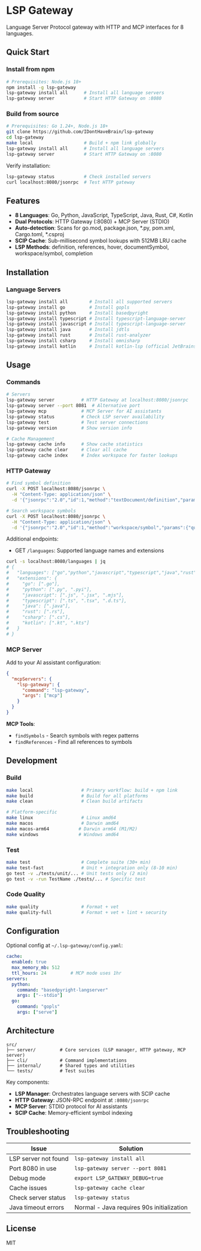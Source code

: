 # LSP Gateway

Language Server Protocol gateway with HTTP and MCP interfaces for 8 languages.

## Quick Start

### Install from npm

```bash
# Prerequisites: Node.js 18+
npm install -g lsp-gateway
lsp-gateway install all      # Install all language servers
lsp-gateway server           # Start HTTP Gateway on :8080
```

### Build from source

```bash
# Prerequisites: Go 1.24+, Node.js 18+
git clone https://github.com/IDontHaveBrain/lsp-gateway
cd lsp-gateway
make local                   # Build + npm link globally
lsp-gateway install all      # Install all language servers
lsp-gateway server           # Start HTTP Gateway on :8080
```

Verify installation:
```bash
lsp-gateway status           # Check installed servers
curl localhost:8080/jsonrpc  # Test HTTP gateway
```

## Features

- **8 Languages**: Go, Python, JavaScript, TypeScript, Java, Rust, C#, Kotlin
- **Dual Protocols**: HTTP Gateway (:8080) + MCP Server (STDIO)
- **Auto-detection**: Scans for go.mod, package.json, *.py, pom.xml, Cargo.toml, *.csproj
- **SCIP Cache**: Sub-millisecond symbol lookups with 512MB LRU cache
- **LSP Methods**: definition, references, hover, documentSymbol, workspace/symbol, completion

## Installation

### Language Servers

```bash
lsp-gateway install all        # Install all supported servers
lsp-gateway install go         # Install gopls
lsp-gateway install python     # Install basedpyright
lsp-gateway install typescript # Install typescript-language-server
lsp-gateway install javascript # Install typescript-language-server
lsp-gateway install java       # Install jdtls
lsp-gateway install rust       # Install rust-analyzer
lsp-gateway install csharp     # Install omnisharp
lsp-gateway install kotlin     # Install kotlin-lsp (official JetBrains)
```

## Usage

### Commands

```bash
# Servers
lsp-gateway server          # HTTP Gateway at localhost:8080/jsonrpc
lsp-gateway server --port 8081  # Alternative port
lsp-gateway mcp             # MCP Server for AI assistants
lsp-gateway status          # Check LSP server availability
lsp-gateway test            # Test server connections
lsp-gateway version         # Show version info

# Cache Management
lsp-gateway cache info      # Show cache statistics
lsp-gateway cache clear     # Clear all cache
lsp-gateway cache index     # Index workspace for faster lookups
```

### HTTP Gateway

```bash
# Find symbol definition
curl -X POST localhost:8080/jsonrpc \
  -H "Content-Type: application/json" \
  -d '{"jsonrpc":"2.0","id":1,"method":"textDocument/definition","params":{"textDocument":{"uri":"file:///path/to/file.go"},"position":{"line":10,"character":5}}}'

# Search workspace symbols
curl -X POST localhost:8080/jsonrpc \
  -H "Content-Type: application/json" \
  -d '{"jsonrpc":"2.0","id":1,"method":"workspace/symbol","params":{"query":"Router"}}'
```

Additional endpoints:

- GET `/languages`: Supported language names and extensions

```bash
curl -s localhost:8080/languages | jq
# {
#   "languages": ["go","python","javascript","typescript","java","rust","csharp","kotlin"],
#   "extensions": {
#     "go": [".go"],
#     "python": [".py", ".pyi"],
#     "javascript": [".js", ".jsx", ".mjs"],
#     "typescript": [".ts", ".tsx", ".d.ts"],
#     "java": [".java"],
#     "rust": [".rs"],
#     "csharp": [".cs"],
#     "kotlin": [".kt", ".kts"]
#   }
# }
```

### MCP Server

Add to your AI assistant configuration:
```json
{
  "mcpServers": {
    "lsp-gateway": {
      "command": "lsp-gateway",
      "args": ["mcp"]
    }
  }
}
```

**MCP Tools**: 
- `findSymbols` - Search symbols with regex patterns
- `findReferences` - Find all references to symbols

## Development

### Build

```bash
make local                  # Primary workflow: build + npm link
make build                  # Build for all platforms
make clean                  # Clean build artifacts

# Platform-specific
make linux                  # Linux amd64
make macos                  # Darwin amd64  
make macos-arm64           # Darwin arm64 (M1/M2)
make windows               # Windows amd64
```

### Test

```bash
make test                   # Complete suite (30+ min)
make test-fast              # Unit + integration only (8-10 min)
go test -v ./tests/unit/... # Unit tests only (2 min)
go test -v -run TestName ./tests/... # Specific test
```

### Code Quality

```bash
make quality                # Format + vet
make quality-full           # Format + vet + lint + security
```

## Configuration

Optional config at `~/.lsp-gateway/config.yaml`:
```yaml
cache:
  enabled: true
  max_memory_mb: 512
  ttl_hours: 24         # MCP mode uses 1hr
servers:
  python:
    command: "basedpyright-langserver"
    args: ["--stdio"]
  go:
    command: "gopls"
    args: ["serve"]
```

## Architecture

```
src/
├── server/         # Core services (LSP manager, HTTP gateway, MCP server)
├── cli/            # Command implementations
├── internal/       # Shared types and utilities
└── tests/          # Test suites
```

Key components:
- **LSP Manager**: Orchestrates language servers with SCIP cache
- **HTTP Gateway**: JSON-RPC endpoint at `:8080/jsonrpc`  
- **MCP Server**: STDIO protocol for AI assistants
- **SCIP Cache**: Memory-efficient symbol indexing

## Troubleshooting

| Issue | Solution |
|-------|----------|
| LSP server not found | `lsp-gateway install all` |
| Port 8080 in use | `lsp-gateway server --port 8081` |
| Debug mode | `export LSP_GATEWAY_DEBUG=true` |
| Cache issues | `lsp-gateway cache clear` |
| Check server status | `lsp-gateway status` |
| Java timeout errors | Normal - Java requires 90s initialization |

## License

MIT
